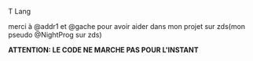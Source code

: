T Lang

merci à @addr1 et @gache pour avoir aider dans mon projet sur zds(mon pseudo @NightProg sur zds)

**ATTENTION: LE CODE NE MARCHE PAS POUR L'INSTANT**
